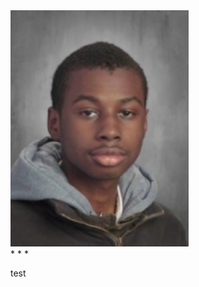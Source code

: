 <section id="section-Expo" class="Expo"> 
  <img src="8626f4a9-f60a-4198-b2f0-02b9067687d1.jpeg" width="285"/>
</section>
* * *
<p> test</p>

